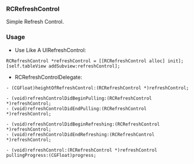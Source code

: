 ### RCRefreshControl

Simple Refresh Control.

### Usage

* Use Like A UIRefreshControl:

```
RCRefreshControl *refreshControl = [[RCRefreshControl alloc] init];
[self.tableView addSubview:refreshControl];
```

* RCRefreshControlDelegate:

```
- (CGFloat)heightOfRefreshControl:(RCRefreshControl *)refreshControl;

- (void)refreshControlDidBeginPulling:(RCRefreshControl *)refreshControl;
- (void)refreshControlDidEndPulling:(RCRefreshControl *)refreshControl;

- (void)refreshControlDidBeginRefreshing:(RCRefreshControl *)refreshControl;
- (void)refreshControlDidEndRefreshing:(RCRefreshControl *)refreshControl;

- (void)refreshControl:(RCRefreshControl *)refreshControl pullingProgress:(CGFloat)progress;
```
